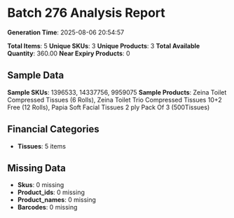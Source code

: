 # Batch 276 Analysis Report

**Generation Time**: 2025-08-06 20:54:57

**Total Items**: 5
**Unique SKUs**: 3
**Unique Products**: 3
**Total Available Quantity**: 360.00
**Near Expiry Products**: 0

## Sample Data
**Sample SKUs**: 1396533, 14337756, 9959075
**Sample Products**: Zeina Toilet Compressed Tissues (6 Rolls), Zeina Toilet Trio Compressed Tissues 10+2 Free (12 Rolls), Papia Soft Facial Tissues 2 ply Pack Of 3 (500Tissues)

## Financial Categories
- **Tissues**: 5 items

## Missing Data
- **Skus**: 0 missing
- **Product_ids**: 0 missing
- **Product_names**: 0 missing
- **Barcodes**: 0 missing
